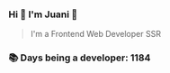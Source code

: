 ### Hi 👋 I&#39;m Juani 🦁

> I&#39;m a Frontend Web Developer SSR

### 📚 Days being a developer: 1184
